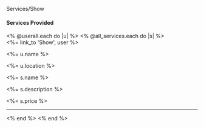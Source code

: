 
Services/Show

<h4>Services Provided</h4>
<div class="container">
  <div class="row">
  <% @userall.each do |u| %>
  <% @all_services.each do |s| %>
    <div class="listImage">
  <%= link_to 'Show', user %>
      <p><%= u.name %></p>
      <p><%= u.location %></p>
      <p><%= s.name %></p>
      <p><%= s.description %></p>
      <p><%= s.price %></p>
      <hr>
    </div>
  <% end %>
  <% end %>
  </div>
</div>
